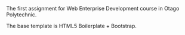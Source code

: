 The first assignment for Web Enterprise Development course in Otago Polytechnic.

The base template is HTML5 Boilerplate + Bootstrap.